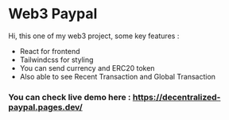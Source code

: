 # Web3 Paypal

Hi, this one of my web3 project, some key features :

- React for frontend
- Tailwindcss for styling
- You can send currency and ERC20 token
- Also able to see Recent Transaction and Global Transaction


### You can check live demo here : https://decentralized-paypal.pages.dev/

